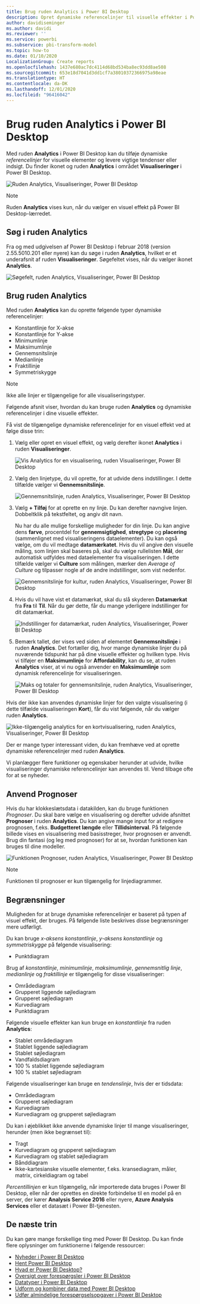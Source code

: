 ```yaml
---
title: Brug ruden Analytics i Power BI Desktop
description: Opret dynamiske referencelinjer til visuelle effekter i Power BI Desktop
author: davidiseminger
ms.author: davidi
ms.reviewer: ''
ms.service: powerbi
ms.subservice: pbi-transform-model
ms.topic: how-to
ms.date: 01/10/2020
LocalizationGroup: Create reports
ms.openlocfilehash: 1437e680ac7dc4114d68bd534ba8ec93dd8ae508
ms.sourcegitcommit: 653e18d7041d3dd1cf7a38010372366975a98eae
ms.translationtype: HT
ms.contentlocale: da-DK
ms.lasthandoff: 12/01/2020
ms.locfileid: "96416042"
---
```

# <a name="use-the-analytics-pane-in-power-bi-desktop"></a>Brug ruden Analytics i Power BI Desktop

Med ruden **Analytics** i Power BI Desktop kan du tilføje dynamiske *referencelinjer* for visuelle elementer og levere vigtige tendenser eller indsigt. Du finder ikonet og ruden **Analytics** i området **Visualiseringer** i Power BI Desktop.

![Ruden Analytics, Visualiseringer, Power BI Desktop](media/desktop-analytics-pane/analytics-pane_1.png)

> [!NOTE]
> Ruden **Analytics** vises kun, når du vælger en visuel effekt på Power BI Desktop-lærredet.

## <a name="search-within-the-analytics-pane"></a>Søg i ruden Analytics

Fra og med udgivelsen af Power BI Desktop i februar 2018 (version 2.55.5010.201 eller nyere) kan du søge i ruden **Analytics**, hvilket er et underafsnit af ruden **Visualiseringer**. Søgefeltet vises, når du vælger ikonet **Analytics**.

![Søgefelt, ruden Analytics, Visualiseringer, Power BI Desktop](media/desktop-analytics-pane/analytics-pane_1b.png)

## <a name="use-the-analytics-pane"></a>Brug ruden Analytics

Med ruden **Analytics** kan du oprette følgende typer dynamiske referencelinjer:

* Konstantlinje for X-akse
* Konstantlinje for Y-akse
* Minimumlinje
* Maksimumlinje
* Gennemsnitslinje
* Medianlinje
* Fraktillinje
* Symmetriskygge

> [!NOTE]
> Ikke alle linjer er tilgængelige for alle visualiseringstyper.

Følgende afsnit viser, hvordan du kan bruge ruden **Analytics** og dynamiske referencelinjer i dine visuelle effekter.

Få vist de tilgængelige dynamiske referencelinjer for en visuel effekt ved at følge disse trin:

1. Vælg eller opret en visuel effekt, og vælg derefter ikonet **Analytics** i ruden **Visualiseringer**.

    ![Vis Analytics for en visualisering, ruden Visualiseringer, Power BI Desktop](media/desktop-analytics-pane/analytics-pane_2.png)

2. Vælg den linjetype, du vil oprette, for at udvide dens indstillinger. I dette tilfælde vælger vi **Gennemsnitslinje**.

    ![Gennemsnitslinje, ruden Analytics, Visualiseringer, Power BI Desktop](media/desktop-analytics-pane/analytics-pane_3.png)

3. Vælg **+&nbsp;Tilføj** for at oprette en ny linje. Du kan derefter navngive linjen. Dobbeltklik på tekstfeltet, og angiv dit navn.

    Nu har du alle mulige forskellige muligheder for din linje. Du kan angive dens **farve**, procentdel for **gennemsigtighed**, **stregtype** og **placering** (sammenlignet med visualiseringens dataelementer). Du kan også vælge, om du vil medtage **datamærkatet**. Hvis du vil angive den visuelle måling, som linjen skal baseres på, skal du vælge rullelisten **Mål**, der automatisk udfyldes med dataelementer fra visualiseringen. I dette tilfælde vælger vi **Culture** som målingen, mærker den *Average of Culture* og tilpasser nogle af de andre indstillinger, som vist nedenfor.

    ![Gennemsnitslinje for kultur, ruden Analytics, Visualiseringer, Power BI Desktop](media/desktop-analytics-pane/analytics-pane_4.png)

4. Hvis du vil have vist et datamærkat, skal du slå skyderen **Datamærkat** fra **Fra** til **Til**. Når du gør dette, får du mange yderligere indstillinger for dit datamærkat.

    ![Indstillinger for datamærkat, ruden Analytics, Visualiseringer, Power BI Desktop](media/desktop-analytics-pane/analytics-pane_5.png)

5. Bemærk tallet, der vises ved siden af elementet **Gennemsnitslinje** i ruden **Analytics**. Det fortæller dig, hvor mange dynamiske linjer du på nuværende tidspunkt har på dine visuelle effekter og hvilken type. Hvis vi tilføjer en **Maksimumlinje** for **Affordability**, kan du se, at ruden **Analytics** viser, at vi nu også anvender en **Maksimumlinje** som dynamisk referencelinje for visualiseringen.

    ![Maks og totaler for gennemsnitslinje, ruden Analytics, Visualiseringer, Power BI Desktop](media/desktop-analytics-pane/analytics-pane_6.png)

Hvis der ikke kan anvendes dynamiske linjer for den valgte visualisering (i dette tilfælde visualiseringen **Kort**), får du vist følgende, når du vælger ruden **Analytics**.

![Ikke-tilgængelig analytics for en kortvisualisering, ruden Analytics, Visualiseringer, Power BI Desktop](media/desktop-analytics-pane/analytics-pane_7.png)

Der er mange typer interessant viden, du kan fremhæve ved at oprette dynamiske referencelinjer med ruden **Analytics**.

Vi planlægger flere funktioner og egenskaber herunder at udvide, hvilke visualiseringer dynamiske referencelinjer kan anvendes til. Vend tilbage ofte for at se nyheder.

## <a name="apply-forecasting"></a>Anvend Prognoser

Hvis du har klokkeslætsdata i datakilden, kan du bruge funktionen *Prognoser*. Du skal bare vælge en visualisering og derefter udvide afsnittet **Prognoser** i ruden **Analytics**. Du kan angive mange input for at redigere prognosen, f.eks. **Budgetteret længde** eller **Tillidsinterval**. På følgende billede vises en visualisering med basisstreger, hvor prognosen er anvendt. Brug din fantasi (og leg med prognoser) for at se, hvordan funktionen kan bruges til dine modeller.

![Funktionen Prognoser, ruden Analytics, Visualiseringer, Power BI Desktop](media/desktop-analytics-pane/analytics-pane_8.png)

> [!NOTE]
> Funktionen til prognoser er kun tilgængelig for linjediagrammer.

## <a name="limitations"></a>Begrænsninger

Muligheden for at bruge dynamiske referencelinjer er baseret på typen af visuel effekt, der bruges. På følgende liste beskrives disse begrænsninger mere udførligt.

Du kan bruge *x-aksens konstantlinje*, *y-aksens konstantlinje* og *symmetriskygge* på følgende visualisering:

* Punktdiagram

Brug af *konstantlinje*, *minimumlinje*, *maksimumlinje*, *gennemsnitlig linje*, *medianlinje* og *fraktillinje* er tilgængelig for disse visualiseringer:

* Områdediagram
* Grupperet liggende søjlediagram
* Grupperet søjlediagram
* Kurvediagram
* Punktdiagram

Følgende visuelle effekter kan kun bruge en *konstantlinje* fra ruden **Analytics**:

* Stablet områdediagram
* Stablet liggende søjlediagram
* Stablet søjlediagram
* Vandfaldsdiagram
* 100 % stablet liggende søjlediagram
* 100 % stablet søjlediagram

Følgende visualiseringer kan bruge en *tendenslinje*, hvis der er tidsdata:

* Områdediagram
* Grupperet søjlediagram
* Kurvediagram
* Kurvediagram og grupperet søjlediagram

Du kan i øjeblikket ikke anvende dynamiske linjer til mange visualiseringer, herunder (men ikke begrænset til):

* Tragt
* Kurvediagram og grupperet søjlediagram
* Kurvediagram og stablet søjlediagram
* Bånddiagram
* Ikke-kartesianske visuelle elementer, f.eks. kransediagram, måler, matrix, cirkeldiagram og tabel

*Percentillinjen* er kun tilgængelig, når importerede data bruges i Power BI Desktop, eller når der oprettes en direkte forbindelse til en model på en server, der kører **Analysis Service 2016** eller nyere, **Azure Analysis Services** eller et datasæt i Power BI-tjenesten.

## <a name="next-steps"></a>De næste trin

Du kan gøre mange forskellige ting med Power BI Desktop. Du kan finde flere oplysninger om funktionerne i følgende ressourcer:

* [Nyheder i Power BI Desktop](../fundamentals/desktop-latest-update.md)
* [Hent Power BI Desktop](../fundamentals/desktop-get-the-desktop.md)
* [Hvad er Power BI Desktop?](../fundamentals/desktop-what-is-desktop.md)
* [Oversigt over forespørgsler i Power BI Desktop](desktop-query-overview.md)
* [Datatyper i Power BI Desktop](../connect-data/desktop-data-types.md)
* [Udform og kombiner data med Power BI Desktop](../connect-data/desktop-shape-and-combine-data.md)
* [Udfør almindelige forespørgselsopgaver i Power BI Desktop](desktop-common-query-tasks.md)
